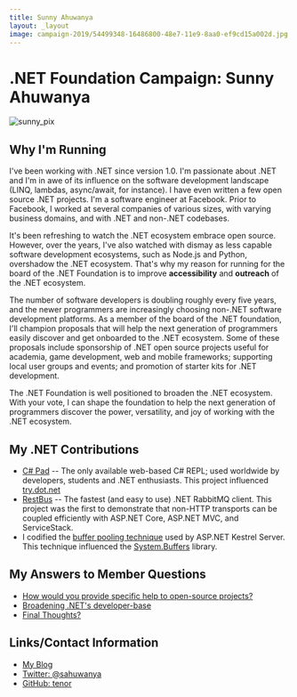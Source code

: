 ```yaml
---
title: Sunny Ahuwanya
layout: _layout
image: campaign-2019/54499348-16486800-48e7-11e9-8aa0-ef9cd15a002d.jpg
---
```


# .NET Foundation Campaign: Sunny Ahuwanya

![sunny_pix](campaign-2019/54499348-16486800-48e7-11e9-8aa0-ef9cd15a002d.jpg)

## Why I'm Running

I've been working with .NET since version 1.0. I'm passionate about .NET and I'm in awe of its influence on the software development landscape (LINQ, lambdas, async/await, for instance). I have even written a few open source .NET projects.
I'm a software engineer at Facebook. Prior to Facebook, I worked at several companies of various sizes, with varying business domains, and with .NET and non-.NET codebases.

It's been refreshing to watch the .NET ecosystem embrace open source. However, over the years, I've also watched with dismay as less capable software development ecosystems, such as Node.js and Python, overshadow the .NET ecosystem.
That's why my reason for running for the board of the .NET Foundation is to improve **accessibility** and **outreach** of the .NET ecosystem.

The number of software developers is doubling roughly every five years, and the newer programmers are increasingly choosing non-.NET software development platforms.
As a member of the board of the .NET foundation, I'll champion proposals that will help the next generation of programmers easily discover and get onboarded to the .NET ecosystem.
Some of these proposals include sponsorship of .NET open source projects useful for academia, game development, web and mobile frameworks; supporting local user groups and events; and promotion of starter kits for .NET development.

The .NET Foundation is well positioned to broaden the .NET ecosystem. With your vote, I can shape the foundation to help the next generation of programmers discover the power, versatility, and joy of working with the .NET ecosystem.


## My .NET Contributions

* [C# Pad](https://csharppad.com) -- The only available web-based C# REPL; used worldwide by developers, students and .NET enthusiasts. This project influenced [try.dot.net](https://try.dot.net/)
* [RestBus](https://github.com/tenor/RestBus) -- The fastest (and easy to use) .NET RabbitMQ client. This project was the first to demonstrate that non-HTTP transports can be coupled efficiently with ASP.NET Core, ASP.NET MVC, and ServiceStack. 
* I codified the [buffer pooling technique](http://www.ahuwanya.net/blog/post/Buffer-Pooling-for-NET-Socket-Operations) used by ASP.NET Kestrel Server. This technique influenced the [System.Buffers](https://docs.microsoft.com/en-us/dotnet/api/system.buffers?view=netcore-2.2) library.


## My Answers to Member Questions

* [How would you provide specific help to open-source projects?](https://github.com/dotnet-foundation/election/issues/79#issuecomment-475704029)
* [Broadening .NET's developer-base](https://github.com/dotnet-foundation/election/issues/91#issuecomment-475378658)
* [Final Thoughts?](https://github.com/dotnet-foundation/election/issues/102#issuecomment-475721479)


## Links/Contact Information

* [My Blog](http://www.ahuwanya.net/blog/)
* [Twitter: @sahuwanya](https://twitter.com/sahuwanya)
* [GitHub: tenor](https://github.com/tenor)
